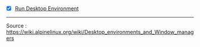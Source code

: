 - [x] [Run Desktop Environment](https://github.com/wahasa/Alpine/tree/main#run-desktop-environment)

---
Source : https://wiki.alpinelinux.org/wiki/Desktop_environments_and_Window_managers
